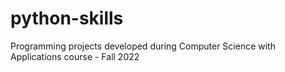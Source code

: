 # python-skills
Programming projects developed during Computer Science with Applications course - Fall 2022

